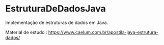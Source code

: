# EstruturaDeDadosJava

Implementação de estruturas de dados em Java. 

Material de estudo : https://www.caelum.com.br/apostila-java-estrutura-dados/
